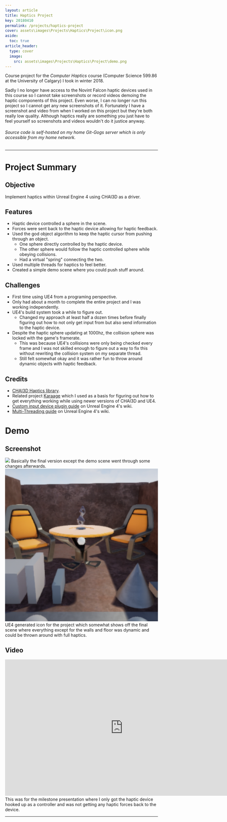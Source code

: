 ```yaml
---
layout: article
title: Haptics Project
key: 20180410
permalink: /projects/haptics-project
cover: assets\images\Projects\Haptics\Project\icon.png
aside:
  toc: true
article_header:
  type: cover
  image:
    src: assets\images\Projects\Haptics\Project\demo.png
---
```


Course project for the *Computer Haptics* course (Computer Science 599.86 at the University of Calgary) I took in winter 2018. 

<!--more-->

Sadly I no longer have access to the Novint Falcon haptic devices used in this course so I cannot take screenshots or record videos demoing the haptic components of this project. Even worse, I can no longer run this project so I cannot get any new screenshots of it. Fortunately I have a screenshot and video from when I worked on this project but they're both really low quality. Although haptics really are something you just have to feel yourself so screenshots and videos wouldn't do it justice anyway. 

###### Source code is self-hosted on my home Git-Gogs server which is only accessible from my home network.

--- 

# Project Summary

## Objective

Implement haptics within Unreal Engine 4 using CHAI3D as a driver.

## Features
- Haptic device controlled a sphere in the scene.
- Forces were sent back to the haptic device allowing for haptic feedback.
- Used the god object algorithm to keep the haptic cursor from pushing through an object.
  - One sphere directly controlled by the haptic device.
  - The other sphere would follow the haptic controlled sphere while obeying collisions. 
  - Had a virtual "spring" connecting the two.
- Used multiple threads for haptics to feel better.
- Created a simple demo scene where you could push stuff around.

## Challenges
- First time using UE4 from a programing perspective.
- Only had about a month to complete the entire project and I was working independently.
- UE4's build system took a while to figure out.
  - Changed my approach at least half a dozen times before finally figuring out how to not only get input from but also send information to the haptic device.
- Despite the haptic sphere updating at 1000hz, the collision sphere was locked with the game's framerate.
  - This was because UE4's collisions were only being checked every frame and I was not skilled enough to figure out a way to fix this without rewriting the collision system on my separate thread.
  - Still felt somewhat okay and it was rather fun to throw around dynamic objects with haptic feedback.
  
## Credits
- [CHAI3D Haptics library](https://www.chai3d.org/).
- Related project [Karaage](https://github.com/bhnascar/Karaage) which I used as a basis for figuring out how to get everything working while using newer versions of CHAI3D and UE4.
- [Custom input device plugin guide](https://wiki.unrealengine.com/Custom_input_device_plugin_guide) on Unreal Engine 4's wiki.
- [Multi-Threading guide](https://wiki.unrealengine.com/Multi-Threading:_How_to_Create_Threads_in_UE4) on Unreal Engine 4's wiki.
  
# Demo
## Screenshot
<img src="\assets\images\Projects\Haptics\Project\demo.png" width="800" />
Basically the final version except the demo scene went through some changes afterwards.

<img src="\assets\images\Projects\Haptics\Project\icon.png" width="800" />
UE4 generated icon for the project which somewhat shows off the final scene where everything except for the walls and floor was dynamic and could be thrown around with full haptics.

## Video
<iframe width="775" height="450" src="https://www.youtube.com/embed/i4uZjRIw1SY" frameborder="0" allow="accelerometer; autoplay; encrypted-media; gyroscope; picture-in-picture" allowfullscreen></iframe>
This was for the milestone presentation where I only got the haptic device hooked up as a controller and was not getting any haptic forces back to the device. 

--- 